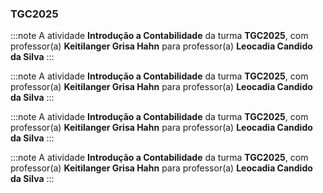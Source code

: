 ### TGC2025


:::note
A atividade **Introdução a Contabilidade** da turma **TGC2025**, com professor(a) **Keitilanger Grisa Hahn** para professor(a) **Leocadia Candido da Silva**
:::
        


:::note
A atividade **Introdução a Contabilidade** da turma **TGC2025**, com professor(a) **Keitilanger Grisa Hahn** para professor(a) **Leocadia Candido da Silva**
:::
        


:::note
A atividade **Introdução a Contabilidade** da turma **TGC2025**, com professor(a) **Keitilanger Grisa Hahn** para professor(a) **Leocadia Candido da Silva**
:::
        


:::note
A atividade **Introdução a Contabilidade** da turma **TGC2025**, com professor(a) **Keitilanger Grisa Hahn** para professor(a) **Leocadia Candido da Silva**
:::
        

